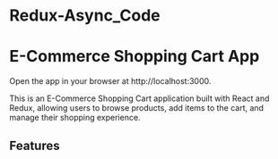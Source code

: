 # Redux-Async_Code
# E-Commerce Shopping Cart App

Open the app in your browser at http://localhost:3000.

This is an E-Commerce Shopping Cart application built with React and Redux, allowing users to browse products, add items to the cart, and manage their shopping experience.

## Features
